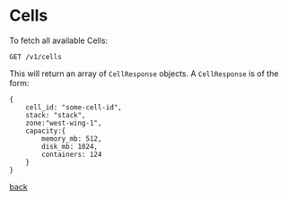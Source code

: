 # Cells

To fetch all available Cells:

```
GET /v1/cells
```

This will return an array of `CellResponse` objects.  A `CellResponse` is of the form:

```
{
    cell_id: "some-cell-id",
    stack: "stack",
    zone:"west-wing-1",
    capacity:{
        memory_mb: 512,
        disk_mb: 1024,
        containers: 124
    }
}
```

[back](README.md)


